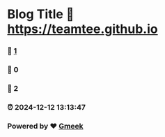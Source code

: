 # Blog Title :link: https://teamtee.github.io 
### :page_facing_up: [1](https://teamtee.github.io/tag.html) 
### :speech_balloon: 0 
### :hibiscus: 2 
### :alarm_clock: 2024-12-12 13:13:47 
### Powered by :heart: [Gmeek](https://github.com/Meekdai/Gmeek)
